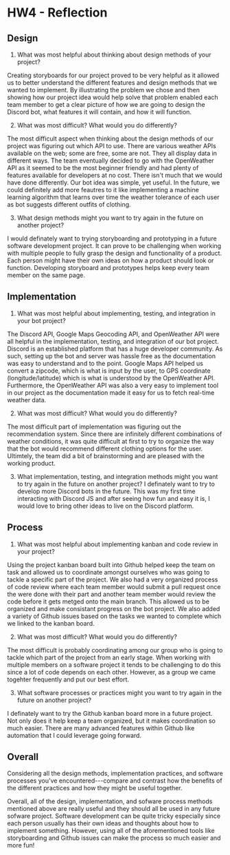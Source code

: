 # HW4 - Reflection
## Design
1. What was most helpful about thinking about design methods of your project?

Creating storyboards for our project proved to be very helpful as it allowed us to better understand the different features and design methods that we wanted to implement. By illustrating the problem we chose and then showing how our project idea would help solve that problem enabled each team member to get a clear picture of how we are going to design the Discord bot, what features it will contain, and how it will function. 

2. What was most difficult? What would you do differently?

The most difficult aspect when thinking about the design methods of our project was figuring out which API to use. There are various weather APIs available on the web; some are free, some are not. They all display data in different ways. The team eventually decided to go with the OpenWeather API as it seemed to be the most beginner friendly and had plenty of features available for developers at no cost. There isn't much that we would have done differently. Our bot idea was simple, yet useful. In the future, we could definitely add more feautres to it like implementing a machine learning algorithm that learns over time the weather tolerance of each user as bot suggests different outfits of clothing. 

3. What design methods might you want to try again in the future on another project?

I would definately want to trying storyboarding and prototyping in a future software development project. It can prove to be challenging when working with multiple people to fully grasp the design and functionality of a product. Each person might have their own ideas on how a product should look or function. Developing storyboard and prototypes helps keep every team member on the same page. 

## Implementation
1. What was most helpful about implementing, testing, and integration in your bot project?

The Discord API, Google Maps Geocoding API, and OpenWeather API were all helpful in the implementation, testing, and integration of our bot project. Discord is an established platform that has a huge developer community. As such, setting up the bot and server was hassle free as the documentation was easy to understand and to the point. Google Maps API helped us convert a zipcode, which is what is input by the user, to GPS coordinate (longitude/latitude) which is what is understood by the OpenWeather API. Furthermore, the OpenWeather API was also a very easy to implement tool in our project as the documentation made it easy for us to fetch real-time weather data. 

2. What was most difficult? What would you do differently?

The most difficult part of implementation was figuring out the recommendation system. Since there are infinitely different combinations of weather conditions, it was quite difficult at first to try to organize the way that the bot would recommend different clothing options for the user. Ultimtely, the team did a bit of brainstorming and are pleased with the working product. 

3. What implementation, testing, and integration methods might you want to try again in the future on another project?
I definately want to try to develop more Discord bots in the future. This was my first time interacting with Discord JS and after seeing how fun and easy it is, I would love to bring other ideas to live on the Discord platform. 

## Process
1. What was most helpful about implementing kanban and code review in your project?

Using the project kanban board built into Github helped keep the team on task and allowed us to coordinate amongst ourselves who was going to tackle a specific part of the project. We also had a very organized process of code review where each team member would submit a pull request once the were done with their part and another team member would review the code before it gets metged onto the main branch. This allowed us to be organized and make consistant progress on the bot project. We also added a variety of Github issues based on the tasks we wanted to complete which we linked to the kanban board. 

2. What was most difficult? What would you do differently?

The most difficult is probably coordinating among our group who is going to tackle which part of the project from an early stage. When working with multiple members on a software project it tends to be challenging to do this since a lot of code depends on each other. However, as a group we came togehter frequently and put our best effort. 

3. What software processes or practices might you want to try again in the future on another project?

I definately want to try the Github kanban board more in a future project. Not only does it help keep a team organized, but it makes coordination so much easier. There are many advanced features within Github like automation that I could leverage going forward. 

## Overall
Considering all the design methods, implementation practices, and software processes you've encountered---compare and contrast how the benefits of the different practices and how they might be useful together.

Overall, all of the design, implementation, and sofware process methods mentioned above are really useful and they should all be used in any future sofware project. Software development can be quite tricky especially since each person usually has their own ideas and thoughts about how to implement something. However, using all of the aforementioned tools like storyboarding and Github issues can make the process so much easier and more fun!
